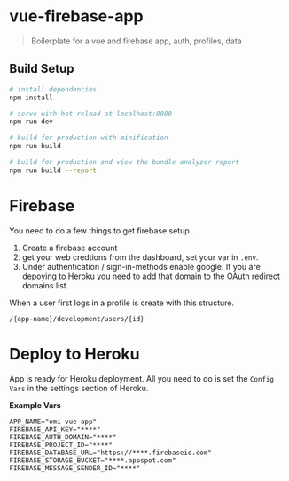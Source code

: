# vue-firebase-app

> Boilerplate for a vue and firebase app, auth, profiles, data

## Build Setup

``` bash
# install dependencies
npm install

# serve with hot reload at localhost:8080
npm run dev

# build for production with minification
npm run build

# build for production and view the bundle analyzer report
npm run build --report
```

# Firebase
You need to do a few things to get firebase setup. 
1. Create a firebase account
2. get your web credtions from the dashboard, set your var in `.env`.
3. Under authentication / sign-in-methods enable google. If you are depoying to Heroku you need to add that domain to the OAuth redirect domains list.

When a user first logs in a profile is create with this structure.

`/{app-name}/development/users/{id}`


# Deploy to Heroku
App is ready for Heroku deployment. All you need to do is set the `Config Vars` in the settings section of Heroku. 

**Example Vars**
```
APP_NAME="omi-vue-app"
FIREBASE_API_KEY="****"
FIREBASE_AUTH_DOMAIN="****"
FIREBASE_PROJECT_ID="****"
FIREBASE_DATABASE_URL="https://****.firebaseio.com"
FIREBASE_STORAGE_BUCKET="****.appspot.com"
FIREBASE_MESSAGE_SENDER_ID="****"
```
